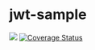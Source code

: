 # jwt-sample
<p align="left">
	<a target="_blank" href="https://travis-ci.org/jcaromiq/jwt-sample"><img src="https://travis-ci.org/jcaromiq/jwt-sample.svg?branch=master"></a>
	<a href='https://coveralls.io/github/jcaromiq/jwt-sample?branch=master'><img src='https://coveralls.io/repos/github/jcaromiq/jwt-sample/badge.svg?branch=master' alt='Coverage Status' /></a>
</p>

